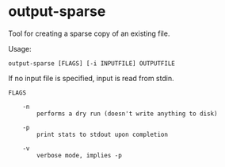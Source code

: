# output-sparse

Tool for creating a sparse copy of an existing file.

Usage:
```
output-sparse [FLAGS] [-i INPUTFILE] OUTPUTFILE
```

If no input file is specified, input is read from stdin.

```
FLAGS

	-n
		performs a dry run (doesn't write anything to disk)

	-p
		print stats to stdout upon completion

	-v
		verbose mode, implies -p
```
